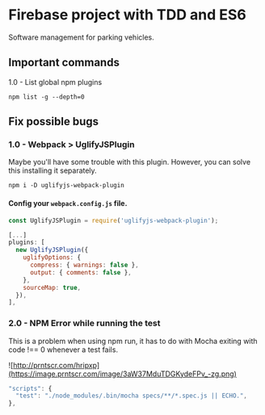 # Firebase project with TDD and ES6
Software management for parking vehicles.

## Important commands

1.0 - List global npm plugins

```prompt
npm list -g --depth=0
```


## Fix possible bugs

### 1.0 - Webpack > UglifyJSPlugin
Maybe you'll have some trouble with this plugin. However, you can solve this installing it separately.


```
npm i -D uglifyjs-webpack-plugin
```

#### Config your `webpack.config.js` file.

```javascript
const UglifyJSPlugin = require('uglifyjs-webpack-plugin');

[...]
plugins: [
  new UglifyJSPlugin({
    uglifyOptions: {
      compress: { warnings: false },
      output: { comments: false },
    },
    sourceMap: true,
  }),
],
```

### 2.0 - NPM Error while running the test
This is a problem when using npm run, it has to do with Mocha exiting with code !== 0 whenever a test fails.


![http://prntscr.com/hripxp](https://image.prntscr.com/image/3aW37MduTDGKydeFPv_-zg.png)


```javascript
"scripts": {
  "test": "./node_modules/.bin/mocha specs/**/*.spec.js || ECHO.",
},
```
